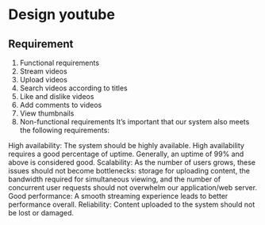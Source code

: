 # Design youtube
## Requirement
1. Functional requirements
  1. Stream videos
  1. Upload videos
  1. Search videos according to titles
  1. Like and dislike videos
  1. Add comments to videos
  1. View thumbnails
1. Non-functional requirements
It’s important that our system also meets the following requirements:

High availability: The system should be highly available. High availability requires a good percentage of uptime. Generally, an uptime of 99% and above is considered good.
Scalability: As the number of users grows, these issues should not become bottlenecks: storage for uploading content, the bandwidth required for simultaneous viewing, and the number of concurrent user requests should not overwhelm our application/web server.
Good performance: A smooth streaming experience leads to better performance overall.
Reliability: Content uploaded to the system should not be lost or damaged.
